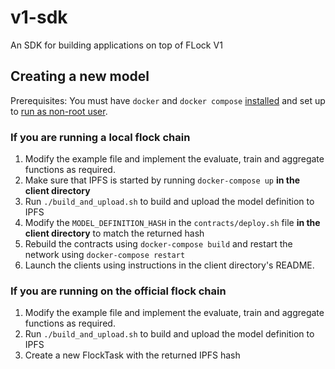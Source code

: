 # v1-sdk
An SDK for building applications on top of FLock V1

## Creating a new model

Prerequisites:
You must have `docker` and `docker compose` [installed](https://docs.docker.com/engine/install/) and set up to [run as non-root user](https://docs.docker.com/engine/security/rootless/).

### If you are running a local flock chain
1. Modify the example file and implement the evaluate, train and aggregate functions as required.
2. Make sure that IPFS is started by running `docker-compose up` **in the client directory**
2. Run `./build_and_upload.sh` to build and upload the model definition to IPFS
3. Modify the `MODEL_DEFINITION_HASH` in the `contracts/deploy.sh` file **in the client directory** to match the returned hash
4. Rebuild the contracts using `docker-compose build` and restart the network using `docker-compose restart`
5. Launch the clients using instructions in the client directory's README.

### If you are running on the official flock chain
1. Modify the example file and implement the evaluate, train and aggregate functions as required.
2. Run `./build_and_upload.sh` to build and upload the model definition to IPFS
3. Create a new FlockTask with the returned IPFS hash
